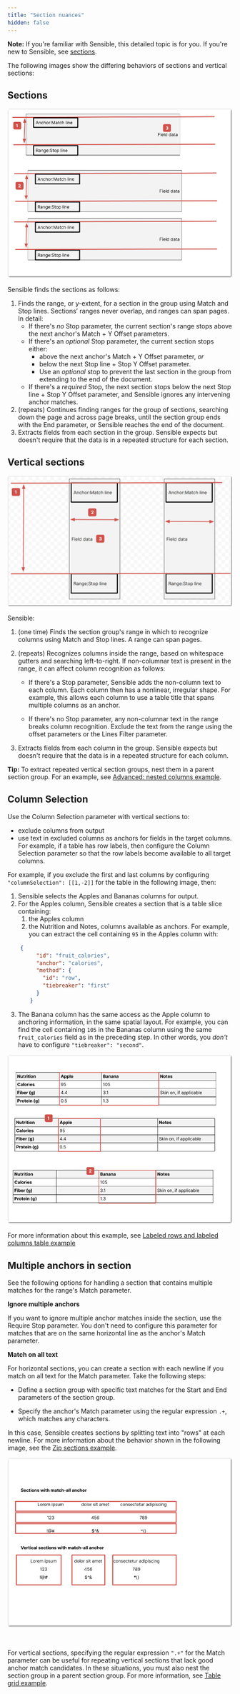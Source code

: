 ```yaml
---
title: "Section nuances"
hidden: false
---
```


**Note:** If you're familiar with Sensible, this detailed topic is for you. If you're new to Sensible, see [sections](doc:sections).

The following images show the differing behaviors of sections and vertical sections:

Sections
-----

![Click to enlarge](https://raw.githubusercontent.com/sensible-hq/sensible-docs/main/readme-sync/assets/v0/images/final/sections_concept_horizontal.png)

Sensible finds the sections as follows:

1. Finds the range, or y-extent, for a section in the group using Match and Stop lines.  Sections’  ranges never overlap, and ranges can span pages. In detail:
   - If there's *no* Stop parameter, the current section's range stops above the next anchor's Match + Y Offset parameters. 
   - If there's an *optional* Stop parameter, the current section stops either:
     -  above the next anchor's Match + Y Offset parameter, *or*
     - below the next Stop line + Stop Y Offset parameter. 
     - Use an *optional* stop to prevent the last section in the group from extending to the end of the document.
   - If there's a *required* Stop, the next section stops below the next Stop line + Stop Y Offset parameter, and Sensible ignores any intervening anchor matches.
2. (repeats) Continues finding ranges for the group of sections, searching down the page and across page breaks, until the section group ends with the End parameter, or Sensible reaches the end of the document.
3. Extracts fields from each section in the group. Sensible expects but doesn't require that the data is in a repeated structure for each section.

 

Vertical sections
-----



![Click to enlarge](https://raw.githubusercontent.com/sensible-hq/sensible-docs/main/readme-sync/assets/v0/images/final/sections_concept_vertical.png)

Sensible:

1. (one time) Finds the section group's range in which to recognize columns using Match and Stop lines. A range can span pages.
2. (repeats) Recognizes columns inside the range, based on whitespace gutters and searching left-to-right. If non-columnar text is present in the range, it can affect column recognition as follows:

   - If there's a Stop parameter, Sensible adds the non-column text to each column. Each column then has a nonlinear, irregular shape. For example, this allows each column to use a table title that spans multiple columns as an anchor. 

   - If there's no Stop parameter, any non-columnar text in the range breaks column recognition. Exclude the text from the range using the offset parameters or the Lines Filter parameter.
3. Extracts fields from each column in the group. Sensible expects but doesn't require that the data is in a repeated structure for each column.

**Tip:** To extract repeated vertical section groups, nest them in a parent section group.  For an example, see [Advanced: nested columns example](doc:sections-example-nested-columns).

Column Selection
----

Use the Column Selection parameter with vertical sections to:

- exclude columns from output
- use text in excluded columns as anchors for fields in the target columns. For example, if a table has row labels, then configure the Column Selection parameter so that the row labels become available to all target columns.

For example, if you exclude the first and last columns by configuring `"columnSelection": [[1,-2]]` for the table in the following image, then:

1. Sensible selects the Apples and Bananas columns for output.
2. For the Apples column, Sensible creates a section that is a table slice containing:
   1. the Apples column
   2. the Nutrition and Notes, columns available as anchors.
   For example, you can extract the cell containing `95` in the Apples column with:


  ```json
      {
           "id": "fruit_calories",
           "anchor": "calories",
           "method": {
             "id": "row",
             "tiebreaker": "first"
           }
         }
  ```

3. The Banana column has the same access as the Apple column to anchoring information, in the same spatial layout. For example, you can find the cell containing `105` in the Bananas column using the same `fruit_calories` field as in the preceding step. In other words, you *don't* have to configure `"tiebreaker": "second"`.

![Click to enlarge](https://raw.githubusercontent.com/sensible-hq/sensible-docs/main/readme-sync/assets/v0/images/final/vertical_section_column_selection.png)

For more information about this example, see [Labeled rows and labeled columns table example](doc:sections-example-labeled-rows)

Multiple anchors in section
----

See the following options for handling a section that contains multiple matches for the range's Match parameter.

**Ignore multiple anchors**

If you want to ignore multiple anchor matches inside the section, use the Require Stop parameter. You don't need to configure this parameter for matches that are on the same horizontal line as the anchor's Match parameter.

**Match on all text**

For horizontal sections, you can create a section with each newline if you match on all text for the Match parameter. Take the following steps:

- Define a section group with specific text matches for the Start and End parameters of the section group.

- Specify the anchor's Match parameter using the regular expression `.+`, which matches any characters.

In this case, Sensible creates sections by splitting text into "rows" at each newline. For more information about the behavior shown in the following image, see the  [Zip sections example](doc:sections-example-zip).


![Click to enlarge](https://raw.githubusercontent.com/sensible-hq/sensible-docs/main/readme-sync/assets/v0/images/final/sections_match_all_anchors.png)

​       

For vertical sections, specifying the regular expression `".+"`   for the Match parameter can be useful for repeating vertical sections that lack good anchor match candidates. In these situations, you must also nest the section group in a parent section group. For more information, see [Table grid example](doc:sections-example-table-grid).

















